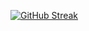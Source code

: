[![GitHub Streak](http://github-readme-streak-stats.herokuapp.com?user=PascalSun&theme=dark)](https://www.linkedin.com/in/pascalsun23/)
